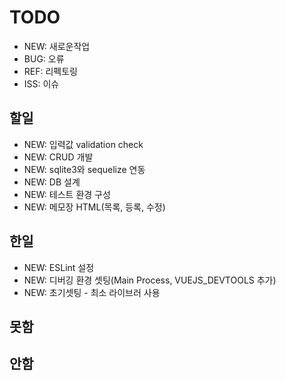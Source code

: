 # TODO
* NEW: 새로운작업
* BUG: 오류
* REF: 리펙토링
* ISS: 이슈

## 할일
* NEW: 입력값 validation check
* NEW: CRUD 개발
* NEW: sqlite3와 sequelize 연동
* NEW: DB 설계
* NEW: 테스트 환경 구성
* NEW: 메모장 HTML(목록, 등록, 수정)

## 한일
* NEW: ESLint 설정
* NEW: 디버깅 환경 셋팅(Main Process, VUEJS_DEVTOOLS 추가)
* NEW: 초기셋팅 - 최소 라이브러 사용

## 못함

## 안함